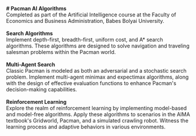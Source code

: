 **# Pacman AI Algorithms** 
<br>
Completed as part of the Artificial Intelligence course at the Faculty of Economics and Business Administration, Babes Bolyai University.
<br>
<br>
**Search Algorithms**<br>
Implement depth-first, breadth-first, uniform cost, and A* search algorithms. These algorithms are designed to solve navigation and traveling salesman problems within the Pacman world.
<br>
<br>
**Multi-Agent Search**<br>
Classic Pacman is modeled as both an adversarial and a stochastic search problem. Implement multi-agent minimax and expectimax algorithms, along with the design of effective evaluation functions to enhance Pacman's decision-making capabilities.
<br>
<br>
**Reinforcement Learning**<br>
Explore the realm of reinforcement learning by implementing model-based and model-free algorithms. Apply these algorithms to scenarios in the AIMA textbook's Gridworld, Pacman, and a simulated crawling robot. Witness the learning process and adaptive behaviors in various environments.
